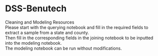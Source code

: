 # DSS-Benutech
Cleaning and Modeling Resources  
Please start with the querying notebook and fill in the required fields to extract a sample from a state and county.  
Then fill in the corresponding fields in the joining notebook to be inputted into the modeling notebook.  
The modeling notebook can be run without modifications.  

